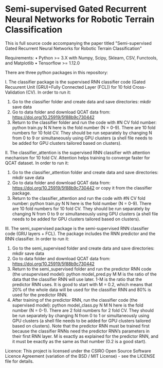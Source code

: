 # Semi-supervised  Gated  Recurrent Neural  Networks for Robotic Terrain Classification

This is full source code accompanying the paper titled "Semi-supervised  Gated  Recurrent Neural  Networks for Robotic Terrain Classification"

Requirements:
    • Python >= 3.X with Numpy, Scipy, Sklearn, CSV, Functools, and Matplotlib
    • Tensorflow >= 1.12.0

There are three python packages in this repository:

I. The classifier package is the supervised RNN classifier code (Gated Recuurent Unit (GRU)+Fully Connected Layer (FCL)) for 10 fold Cross-Validation (CV).
In order to run it:
1. Go to the classifier folder and create data and save directories:
  mkdir save data
2. Go to data folder and download QCAT data from: https://doi.org/10.25919/5f88b9c730442
3. Return to the classifier folder and run the code with #N CV fold number:
  python train.py N
  N here is the fold number (N = 0-9). There are 10 fold numbers for 10 fold CV. They should be run separately by changing N from 0 to 9 or  simultaneously using GPU clusters (a shell file needs to be added for GPU clusters tailored based on clusters).

II. The classifier_attention is the supervised RNN classifier with attention mechanism for 10 fold CV. Attention helps training to converge faster for QCAT dataset.
In order to run it:
1. Go to the classifier_attention folder and create data and save directories:
  mkdir save data
2. Go to data folder and download QCAT data from: https://doi.org/10.25919/5f88b9c730442 or copy it from the classifier package.
3. Return to the classifier_attention and run the code with #N CV fold number:
  python train.py N
  N here is the fold number (N = 0-9). There are 10 fold numbers for 10 fold CV. They should be run separately by changing N from 0 to 9 or simultaneously using GPU clusters (a shell file needs to be added for GPU clusters tailored based on clusters).

III. The semi_supervised package is the semi-supervised RNN classifier code (GRU layers + FCL). The package includes the RNN predictor and the RNN classifier.
In order to run it:
1. Go to the semi_supervised folder and create data and save directories:
  mkdir save data
2. Go to data folder and download QCAT data from: https://doi.org/10.25919/5f88b9c730442
3. Return to the semi_supervised folder and run the predictor RNN code (the unsupervised model):
  python model_pred.py M
  M is the ratio of the data that the classifier RNN will use later. 1-M is the ratio that the predictor RNN uses. It is good to start with M = 0.2, which means that 20% of the whole data will be used for the classifier RNN and 80% is used for the predictor RNN. 
4. After training of the predictor RNN, run the classifier code (the supervised model):
  python model_class.py N M 
  N here is the fold number (N = 0-1). There are 2 fold numbers for 2 fold CV. They should be run separately by changing N from 0 to 1 or simultaneously using GPU clusters (a shell file needs to be added for GPU clusters tailored based on clusters). Note that the predictor RNN must be trained first because the classifier RNNs need the predictor RNN’s parameters in their first RNN layer. M is exactly as explained for the predictor RNN, and it must be exactly as the same as that number (0.2 is a good start).

Licence:
This project is licensed under the CSIRO Open Source Software Licence Agreement (variation of the BSD / MIT License) - see the LICENSE file for details.
